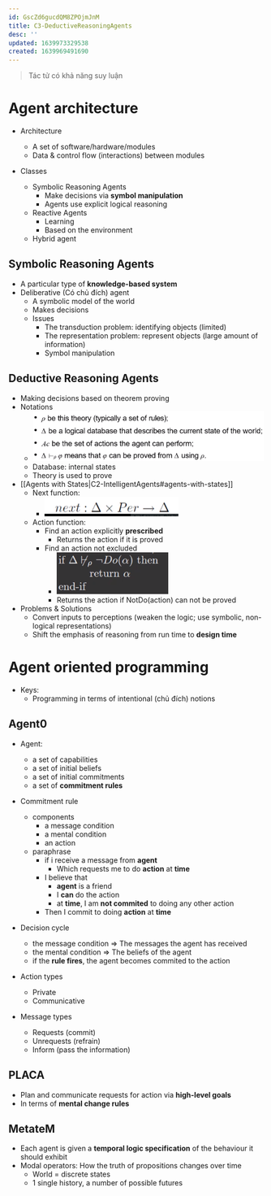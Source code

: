 ```yaml
---
id: GscZd6gucdQM8ZPOjmJnM
title: C3-DeductiveReasoningAgents
desc: ''
updated: 1639973329538
created: 1639969491690
---
```


> Tác tử có khả năng suy luận

# Agent architecture
- Architecture
    - A set of software/hardware/modules
    - Data & control flow (interactions) between modules

- Classes
    - Symbolic Reasoning Agents
        - Make decisions via **symbol manipulation**
        - Agents use explicit logical reasoning
    - Reactive Agents
        - Learning
        - Based on the environment
    - Hybrid agent

## Symbolic Reasoning Agents
- A particular type of **knowledge-based system**
- Deliberative (Có chủ đích) agent
    - A symbolic model of the world
    - Makes decisions
    - Issues
        - The transduction problem: identifying objects (limited)
        - The representation problem: represent objects (large amount of information)
        - Symbol manipulation

## Deductive Reasoning Agents
- Making decisions based on theorem proving
- Notations
    - ![](./assets/images/2021-12-20-10-31-08.png)
    - Database: internal states
    - Theory is used to prove
- [[Agents with States|C2-IntelligentAgents#agents-with-states]]
    - Next function:
        - ![](./assets/images/2021-12-20-10-32-42.png)
    - Action function:
        - Find an action explicitly **prescribed**
            - Returns the action if it is proved
        - Find an action not excluded
            - ![](./assets/images/2021-12-20-10-38-02.png)
            - Returns the action if NotDo(action) can not be proved
- Problems & Solutions
    - Convert inputs to perceptions (weaken the logic; use symbolic, non-logical representations)
    - Shift the emphasis of reasoning from run time to **design time**

# Agent oriented programming
- Keys:
    - Programming in terms of intentional (chủ đích) notions

## Agent0
- Agent:
    - a set of capabilities
    - a set of initial beliefs
    - a set of initial commitments
    - a set of **commitment rules**

- Commitment rule
    - components
        - a message condition
        - a mental condition
        - an action
    - paraphrase
        - if i receive a message from **agent** 
            - Which requests me to do **action** at **time**
        - I believe that
            - **agent** is a friend
            - I **can** do the action
            - at **time**, I am **not commited** to doing any other action
        - Then I commit to doing **action** at **time**
        

- Decision cycle
    - the message condition => The messages the agent has received
    - the mental condition => The beliefs of the agent
    - if the **rule fires**, the agent becomes commited to the action

- Action types
    - Private
    - Communicative

- Message types
    - Requests (commit)
    - Unrequests (refrain)
    - Inform (pass the information)

## PLACA
- Plan and communicate requests for action via **high-level goals**
- In terms of **mental change rules**

## MetateM
- Each agent is given a **temporal logic specification** of the behaviour it should exhibit
- Modal operators: How the truth of propositions changes over time
    - World = discrete states
    - 1 single history, a number of possible futures